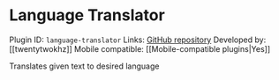 # Language Translator

Plugin ID: `language-translator`
Links: [GitHub repository](https://github.com/twentytwokhz/language-translator)
Developed by: [[twentytwokhz]]
Mobile compatible: [[Mobile-compatible plugins|Yes]]

Translates given text to desired language
